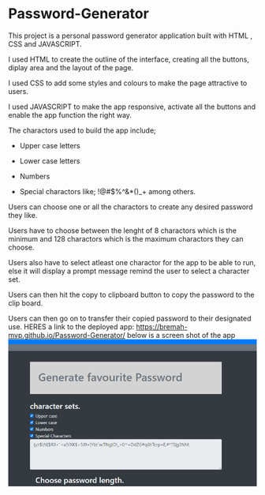# Password-Generator
This project is a personal password generator application built with HTML , CSS and JAVASCRIPT.

I used HTML to create the outline of the interface, creating all the buttons, diplay area and the layout of 
the page.

I used CSS to add some styles and colours to make the page attractive to users.

I used JAVASCRIPT to make the app responsive, activate all the buttons and enable the app function the right
way.

The charactors used to build the app include; 

- Upper case letters

- Lower case letters

- Numbers

- Special charactors like; !@#$%^&*()_+ among others.

Users can choose one or all the charactors to create any desired password they like.

Users have to choose between the lenght of 8 charactors which is the minimum and 128 charactors which is the 
maximum charactors they can choose.

Users also have to select atleast one charactor for the app to be able to run, else it will display a prompt
message remind the user to select a character set.

Users can then hit the copy to clipboard button to copy the password to the clip board.

Users can then go on to transfer their copied password to their designated use.
HERES a link to the deployed app: https://bremah-mvp.github.io/Password-Generator/
below is a screen shot of the app
![picture](https://github.com/Bremah-mvp/Password-Generator/blob/master/Annotation%202020-08-16%20234149.png)
